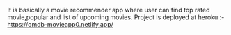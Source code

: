 It is basically a movie recommender app where user can find top rated movie,popular and list of upcoming movies.
Project is deployed at heroku :- https://omdb-movieapp0.netlify.app/
